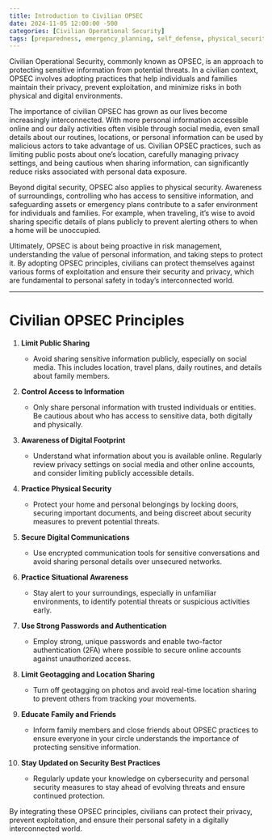 ```yaml
---
title: Introduction to Civilian OPSEC
date: 2024-11-05 12:00:00 -500
categories: [Civilian Operational Security]
tags: [preparedness, emergency_planning, self_defense, physical_security, bug_in, situational_awareness, digital_hyigene, information_security ]
---
```


Civilian Operational Security, commonly known as OPSEC, is an approach to protecting sensitive information from potential threats. In a civilian context, OPSEC involves adopting practices that help individuals and families maintain their privacy, prevent exploitation, and minimize risks in both physical and digital environments.

The importance of civilian OPSEC has grown as our lives become increasingly interconnected. With more personal information accessible online and our daily activities often visible through social media, even small details about our routines, locations, or personal information can be used by malicious actors to take advantage of us. Civilian OPSEC practices, such as limiting public posts about one’s location, carefully managing privacy settings, and being cautious when sharing information, can significantly reduce risks associated with personal data exposure.

Beyond digital security, OPSEC also applies to physical security. Awareness of surroundings, controlling who has access to sensitive information, and safeguarding assets or emergency plans contribute to a safer environment for individuals and families. For example, when traveling, it’s wise to avoid sharing specific details of plans publicly to prevent alerting others to when a home will be unoccupied.

Ultimately, OPSEC is about being proactive in risk management, understanding the value of personal information, and taking steps to protect it. By adopting OPSEC principles, civilians can protect themselves against various forms of exploitation and ensure their security and privacy, which are fundamental to personal safety in today’s interconnected world.

---
# Civilian OPSEC Principles


1. **Limit Public Sharing**  
   - Avoid sharing sensitive information publicly, especially on social media. This includes location, travel plans, daily routines, and details about family members.

2. **Control Access to Information**  
   - Only share personal information with trusted individuals or entities. Be cautious about who has access to sensitive data, both digitally and physically.

3. **Awareness of Digital Footprint**  
   - Understand what information about you is available online. Regularly review privacy settings on social media and other online accounts, and consider limiting publicly accessible details.

4. **Practice Physical Security**  
   - Protect your home and personal belongings by locking doors, securing important documents, and being discreet about security measures to prevent potential threats.

5. **Secure Digital Communications**  
   - Use encrypted communication tools for sensitive conversations and avoid sharing personal details over unsecured networks.

6. **Practice Situational Awareness**  
   - Stay alert to your surroundings, especially in unfamiliar environments, to identify potential threats or suspicious activities early.

7. **Use Strong Passwords and Authentication**  
   - Employ strong, unique passwords and enable two-factor authentication (2FA) where possible to secure online accounts against unauthorized access.

8. **Limit Geotagging and Location Sharing**  
   - Turn off geotagging on photos and avoid real-time location sharing to prevent others from tracking your movements.

9. **Educate Family and Friends**  
   - Inform family members and close friends about OPSEC practices to ensure everyone in your circle understands the importance of protecting sensitive information.

10. **Stay Updated on Security Best Practices**  
    - Regularly update your knowledge on cybersecurity and personal security measures to stay ahead of evolving threats and ensure continued protection.

By integrating these OPSEC principles, civilians can protect their privacy, prevent exploitation, and ensure their personal safety in a digitally interconnected world.